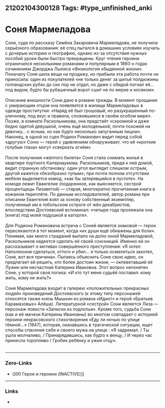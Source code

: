 21202104300128
Tags: #type_unfinished_anki
---
# Соня Мармеладова

Соня, судя по рассказу Семёна Захаровича Мармеладова, не получила серьёзного образования: её отец пытался в домашних условиях изучать с дочерью историю и географию, однако из-за отсутствия нужных пособий уроки были быстро прекращены. Круг чтения героини ограничился несколькими романами и популярным в 1860-х годах сочинением Джорджа Льюиса «Физиология обыденной жизни». Поначалу Соня шила вещи на продажу, но прибыли эта работа почти не приносила: один из покупателей «не только денег за шитьё полдюжины голландских рубах до сих пор не отдал, но даже с обидой погнал её… под видом, будто бы рубашечный ворот сшит не по мерке и косяком».<br><br>Описание внешности Сони дано в романе трижды. В момент прощания с умирающим отцом она появляется в жилище Мармеладовых в одежде проститутки: «Наряд её был грошовый, но разукрашенный по-уличному, под вкус и правила, сложившиеся в своём особом мире». Позже, в комнате Раскольникова, она предстаёт «скромной и даже бедно одетой девушкой, очень ещё молоденькой, почти похожей на девочку… с ясным, но как будто несколько запуганным лицом». Наконец, в одной из сцен Родион Романович видит перед собой «другую» Соню — герой с удивлением обнаруживает, что её «кроткие голубые глаза» могут «сверкать огнём».<br><br>После получения «жёлтого билета» Соня стала снимать жильё в квартире портного Капернаумова. Раскольников, придя к ней домой, видит странную обстановку: один угол выглядит слишком острым, другой кажется «безобразно тупым»; при почти полном отсутствии мебели выделяется комод, «как бы затерявшийся в пустоте». На комоде лежит Евангелие (подаренное, как выясняется, сестрой процентщицы Лизаветой) — старая, многократно прочитанная книга в кожаном переплёте. По данным исследователей, автор романа при описании Евангелия взял за основу собственный экземпляр, полученный им в тобольском остроге от жён декабристов; впоследствии Достоевский вспоминал: «четыре года пролежала она [книга] под моей подушкой в каторге».<br><br>Для Родиона Романовича встреча с Соней является знаковой — герои пересекаются в тот момент, когда «их души ещё обнажены для боли». Понимая, как много страданий выпало на долю юной Мармеладовой, Раскольников надеется сделать её своей союзницей. Именно ей он рассказывает о мотивах совершённого преступления: «Я хотел Наполеоном сделаться, оттого и убил… я только осмелиться захотел, Соня, вот вся причина». Пытаясь объяснить Соне свою идею, он предлагает ей решить, кто более достоин жизни, — оклеветавший её Лужин или несчастная Катерина Ивановна. Этот вопрос непонятен Соне, у которой своя логика: «И кто тут меня судьёй поставил: кому жить, кому не жить?»<br><br>Соня Мармеладова входит в галерею «положительных прекрасных людей» произведений Достоевского (к этому типу персонажей относятся также князь Мышкин из романа «Идиот» и герой «Братьев Карамазовых» Алёша). Литературной «сестрой» Сони является Лиза — персонаж повести «Записки из подполья». Кроме того, судьба Сони (как и её мачехи Катерины Ивановны) во многом совпадает с историей героини некрасовского стихотворения «Еду ли ночью по улице тёмной…» (1847), которая, оказавшись в трагической ситуации, ищет способы спасения себя и своего мужа на улице : «Я задремал. / Ты ушла молчаливо, / Принарядившись, как будто к венцу, / И через час принесла торопливо / Гробик ребёнку и ужин отцу».<br><br>

---
### Zero-Links
- [[00 Герои и героини (INACTIVE)]]
---
### Links
-